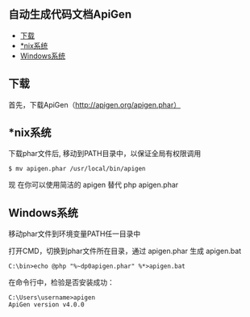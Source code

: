 自动生成代码文档ApiGen
----
<!-- TOC -->

- [下载](#下载)
- [*nix系统](#nix系统)
- [Windows系统](#windows系统)

<!-- /TOC -->
## 下载

首先，下载ApiGen（http://apigen.org/apigen.phar）

## *nix系统

下载phar文件后, 移动到PATH目录中，以保证全局有权限调用

```
$ mv apigen.phar /usr/local/bin/apigen
```
现
在你可以使用简洁的 apigen 替代 php apigen.phar 


## Windows系统

移动phar文件到环境变量PATH任一目录中

打开CMD，切换到phar文件所在目录，通过 apigen.phar 生成 apigen.bat 

```
C:\bin>echo @php "%~dp0apigen.phar" %*>apigen.bat
```

在命令行中，检验是否安装成功：

```
C:\Users\username>apigen
ApiGen version v4.0.0
```